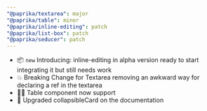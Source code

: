 ```yaml
---
"@paprika/textarea": major
"@paprika/table": minor
"@paprika/inline-editing": patch
"@paprika/list-box": patch
"@paprika/seducer": patch
---
```


- 📦 `new` Introducing: inline-editing in alpha version ready to start integrating it but still needs work
- 💥 Breaking Change for Textarea removing an awkward way for declaring a ref in the textarea
- 🙋‍♀️ Table component now support
- 🔨 Upgraded collapsibleCard on the documentation

